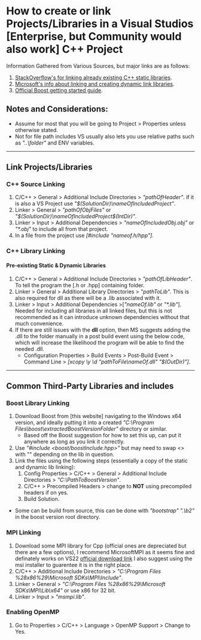 # How to create or link Projects/Libraries in a Visual Studios [Enterprise, but Community would also work] C++ Project

Information Gathered from Various Sources, but major links are as follows:
1. [StackOverflow's for linking already existing C++ static libraries](https://stackoverflow.com/a/23882710).
2. [Microsoft's info about linking and creating dynamic link libraries](https://learn.microsoft.com/en-us/cpp/build/walkthrough-creating-and-using-a-dynamic-link-library-cpp).
3. [Official Boost getting started guide](https://www.boost.org/doc/libs/1_62_0/more/getting_started/windows.html).

## Notes and Considerations:
- Assume for most that you will be going to Project > Properties unless otherwise stated.
- Not for file path includes VS usually also lets you use relative paths such as *"..\folder"* and ENV variables.

---
## Link Projects/Libraries
### **C++ Source Linking**
1. C/C++ > General > Additional Include Directories > *"pathOfHeader\"*. if it is also a VS Project use *"$(SolutionDir)\nameOfIncludedProject\"*.
2. Linker > General > *"pathOfObjFiles"* or *"$(SolutionDir)\nameOfIncludedProject\$(IntDir)\"*.
3. Linker > Input > Additional Dependencies > *"nameOfIncludedObj.obj"* or *"\*.obj"* to include all from that project.
4. In a file from the project use *[#include "nameof.h/hpp"]*.

### **C++ Library Linking**
#### Pre-existing Static & Dynamic Libraries
1. C/C++ > General > Additional Include Directories > *"pathOfLibHeader\"*. To tell the program the [.h or .hpp] containing folder.
2. Linker > General > Additional Library Directories > *"pathToLib\"*. This is also required for dll as there will be a .lib associated with it.
3. Linker > Input > Additional Dependencies >[*"nameOf.lib"* or *"\*.lib"*]. Needed for including all libraries in all linked files, but this is not recommended as it can introduce unknown dependencies without that much convenience.
4. If there are still issues with the **dll** option, then MS suggests adding the .dll to the folder manually in a post build event using the below code, which will increase the likelihood the program will be able to find the needed .dll.
   - Configuration Properties > Build Events > Post-Build Event > Command Line > *[xcopy \y \d "pathToFile\nameOf.dll" "$(OutDir)"]*.

---
## Common Third-Party Libraries and includes
### **Boost Library Linking**
1. Download Boost from [this website] navigating to the Windows x64 version, and ideally putting it into a created *"C:\Program Files\boost\extractedBoostVersionFolder"* directory or similar.
   - Based off the Boost suggestion for how to set this up, can put it anywhere as long as you link it correctly.
2. Use *"#include <boost/boostInclude.hpp>"* but may need to swap <> with "" depending on the lib in question.
3. Link the files using the following steps (essentially a copy of the static and dynamic lib linking):
    1. Config Properties > C/C++ > General > Additional Include Directories > *"C:\PathToBoostVersion"*.
    2. C/C++ > Precompiled Headers > change to **NOT** using precompiled headers if on yes.
    3. Build Solution. 
- Some can be build from source, this can be done with *"bootstrap" ".\b2"* in the boost version root directory.

### **MPI Linking**
1. Download some MPI library for Cpp (official ones are depreciated but there are a few options), I recommend MicrosoftMPI as it seems fine and definately works on VS22 [official download link](https://learn.microsoft.com/en-us/message-passing-interface/microsoft-mpi#ms-mpi-downloads) I also suggest using the msi installer to guarentee it is in the right place.
2. C/C++ > Additional Include Directories > *"C:\Program Files %28x86%29\Microsoft SDKs\MPI\Include"*.
3. Linker > General > *"C:\Program Files %28x86%29\Microsoft SDKs\MPI\Lib\x64"* or use x86 for 32 bit.
4. Linker > Input > *"msmpi.lib"*.

### **Enabling OpenMP**
1. Go to Properties > C/C++ > Language > OpenMP Support > Change to Yes.